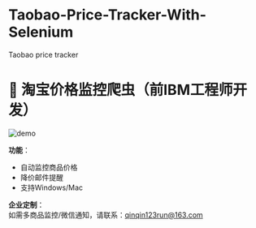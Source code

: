 # Taobao-Price-Tracker-With-Selenium
Taobao price tracker

# 🛒 淘宝价格监控爬虫（前IBM工程师开发）  
![demo](https://via.placeholder.com/600x400?text=Demo+Screen)  

**功能**：  
- 自动监控商品价格  
- 降价邮件提醒  
- 支持Windows/Mac  

**企业定制**：  
如需多商品监控/微信通知，请联系：qinqin123run@163.com
